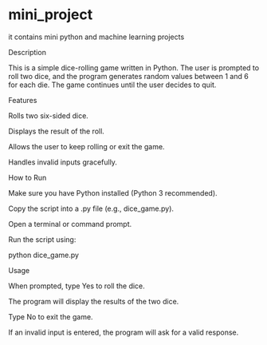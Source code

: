 # mini_project
it contains mini python and machine learning projects 

Description

This is a simple dice-rolling game written in Python. The user is prompted to roll two dice, and the program generates random values between 1 and 6 for each die. The game continues until the user decides to quit.

Features

Rolls two six-sided dice.

Displays the result of the roll.

Allows the user to keep rolling or exit the game.

Handles invalid inputs gracefully.

How to Run

Make sure you have Python installed (Python 3 recommended).

Copy the script into a .py file (e.g., dice_game.py).

Open a terminal or command prompt.

Run the script using:

python dice_game.py

Usage

When prompted, type Yes to roll the dice.

The program will display the results of the two dice.

Type No to exit the game.

If an invalid input is entered, the program will ask for a valid response.
